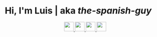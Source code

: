 # Hi, I'm Luis | aka _the-spanish-guy_

<p align="center">
  <a href="https://www.linkedin.com/in/lemp/" target="_blank">
    <img src="https://unpkg.com/simple-icons@v7/icons/linkedin.svg" width="30" height="30"/>
  </a>

  <a href="https://www.github.com/the-spanish-guy" target="_blank">
    <img src="https://unpkg.com/simple-icons@v7/icons/github.svg" width="30" height="30" />
  </a>
  
  <a href="https://dev.to/thespanishguy" target="_blank">
    <img src="https://unpkg.com/simple-icons@v7/icons/devdotto.svg" width="30" height="30" />
  </a>
  
  <a href="https://discordapp.com/users/378336214916268032" target="_blank">
    <img src="https://unpkg.com/simple-icons@v7/icons/discord.svg" width="30" height="30" />
  </a>
</p>

<!--
**the-spanish-guy/the-spanish-guy** is a ✨ _special_ ✨ repository because its `README.md` (this file) appears on your GitHub profile.

Here are some ideas to get you started:

- 🔭 I’m currently working on ...
- 🌱 I’m currently learning ...
- 👯 I’m looking to collaborate on ...
- 🤔 I’m looking for help with ...
- 💬 Ask me about ...
- 📫 How to reach me: ...
- 😄 Pronouns: ...
- ⚡ Fun fact: ...
-->
